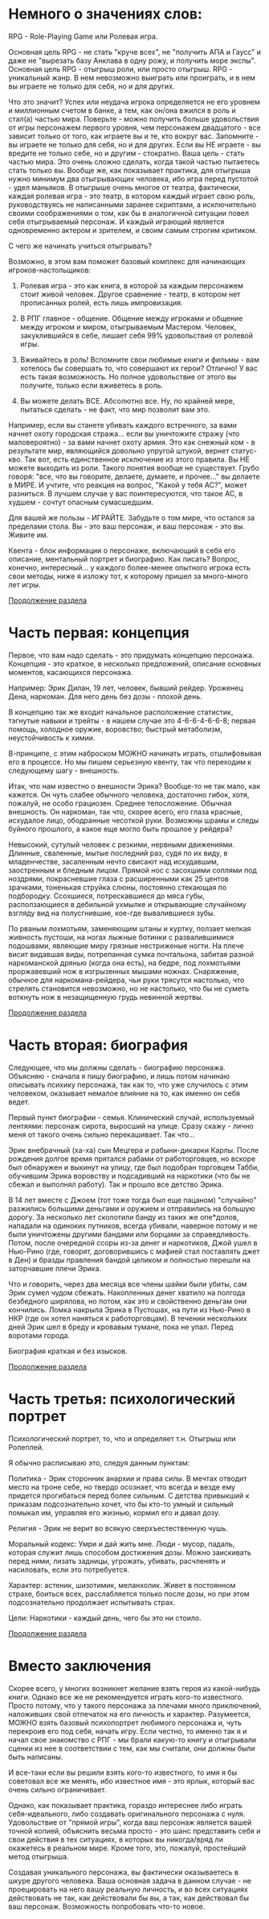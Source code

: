 # Немного о значениях слов:

RPG - Role-Playing Game или Ролевая игра.

Основная цель RPG - не стать "круче всех", не "получить АПА и Гаусс" и даже не "вырезать базу Анклава в одну рожу, и получить море экспы". Основная цель RPG - отыгрыш роли, или просто отыгрыш. RPG - уникальный жанр. В нем невозможно выиграть или проиграть, и в нем вы играете не только для себя, но и для других. 

Что это значит? Успех или неудача игрока определяется не его уровнем и миллионным счетом в банке, а тем, как он/она вжился в роль и стал(а) частью мира. Поверьте - можно получить больше удовольствия от игры персонажем первого уровня, чем персонажем двадцатого - все зависит только от того, как играете вы и те, кто вокруг вас. Запомните - вы играете не только для себя, но и для других. Если вы НЕ играете - вы вредите не только себе, но и другим - стократно. Ваша цель - стать частью мира. Это очень сложно сделать, когда такой частью пытаетесь стать только вы. Вообще же, как показывает практика, для отыгрыша нужно минимум два отыгрывающих человека, ибо игра перед пустотой - удел маньяков. В отыгрыше очень многое от театра, фактически, каждая ролевая игра - это театр, в котором каждый играет свою роль, руководствуясь не написанными заранее скриптами, а исключительно своими соображениями о том, как бы в аналогичной ситуации повел себя отыгрываемый персонаж. И каждый играющий является одновременно актером и зрителем, и своим самым строгим критиком. 

С чего же начинать учиться отыгрывать? 

Возможно, в этом вам поможет базовый комплекс для начинающих игроков-настольщиков:

1. Ролевая игра - это как книга, в которой за каждым персонажем стоит живой человек. Другое сравнение - театр, в котором нет прописанных ролей, есть лишь импровизация. 

2. В РПГ главное - общение. Общение между игроками и общение между игроком и миром, отыгрываемым Мастером. Человек, закуклившийся в себе, лишает себя 99% удовольствия от ролевой игры. 

3. Вживайтесь в роль! Вспомните свои любимые книги и фильмы - вам хотелось бы совершать то, что совершают их герои? Отлично! У вас есть такая возможность. Но полное удовольствие от этого вы получите, только если вживетесь в роль. 

4. Вы можете делать ВСЕ. Абсолютно все. Ну, по крайней мере, пытаться сделать - не факт, что мир позволит вам это. 

Например, если вы станете убивать каждого встречного, за вами начнет охоту городская стража... если вы уничтожите стражу (что маловероятно) - за вами начнет охоту армия. Это как снежный ком - в результате мир, являющийся довольно упругой штукой, вернет статус-кво. Так вот, есть единственное исключение из этого правила. Вы НЕ можете выходить из роли. Такого понятия вообще не существует. Грубо говоря: "все, что вы говорите, делаете, думаете, и прочее..." вы делаете в МИРЕ. И учтите, что реакция на вопрос, "Какой у тебя АС?", может разниться. В лучшем случае у вас поинтересуются, что такое АС, в худшем - сочтут опасным сумасшедшим.

Для вашей же пользы - ИГРАЙТЕ. Забудьте о том мире, что остался за пределами стола. Вы - это ваш персонаж, и ваш персонаж - это вы. Живите им. 

Квента - блок информации о персонаже, включающий в себя его описание, ментальный портрет и биографию. Как писать? Вопрос, конечно, интересный... у каждого более-менее опытного игрока есть свои методы, ниже я изложу тот, к которому пришел за много-много лет игры.

[Продолжение раздела](/info/start/kventa2)

# Часть первая: концепция

Первое, что вам надо сделать - это придумать концепцию персонажа. Концепция - это краткое, в несколько предложений, описание основных моментов, касающихся персонажа.

Например: Эрик Дилан, 19 лет, человек, бывший рейдер. Уроженец Дена, наркоман. Для него день без дозы - плохой день.

В концепцию так же входит начальное расположение статистик, тэгнутые навыки и трейты - в нашем случае это 4-6-6-4-6-6-8; первая помощь, холодное оружие, воровство; быстрый метаболизм, неустойчивость к химии.

В-принципе, с этим наброском МОЖНО начинать играть, отшлифовывая его в процессе. Но мы пишем серьезную квенту, так что переходим к следующему шагу - внешность. 

Итак, что нам известно о внешности Эрика? Вообще-то не так мало, как кажется. Он чуть слабее обычного человека, достаточно гибок, хотя, пожалуй, не особо грациозен. Среднее телосложение. Обычная внешность. Он наркоман, так что, скорее всего, его глаза красные, исхудалое лицо, ободранные чесоткой руки. Возможны шрамы и следы буйного прошлого, а какое еще могло быть прошлое у рейдера? 

Невысокий, сутулый человек с резкими, нервными движениями. Длинные, сваленные, мытые последний раз, судя по их виду, в младенчестве, засаленным нечто свисают над исхудавшим, заостренным и бледным лицом. Прямой нос с засохшими соплями под ноздрями, покрасневшие глаза с расширенными как 25 центов зрачками, тоненькая струйка слюны, постоянно стекающая по подбородку. Ссохшиеся, потрескавшиеся до мяса губы, расползающиеся в дебильной ухмылке и открывающие случайному взгляду вид на полусгнившие, кое-где вывалившиеся зубы.

По рваным лохмотьям, заменяющим штаны и куртку, ползает мелкая живность пустоши, на ногах лыжные ботинки с развалившимися подошвами, являющие миру грязные нестриженые ногти. На плече висит видавшая виды, потрепанная сумка почтальона, забитая разной наркоманской дрянью (когда она есть), на бедре, под лохмотьями проржавевший нож в изгрызенных мышами ножнах. Снаряжение, обычное для наркомана-рейдера, чьи руки трясутся настолько, что стрелять становится невозможно, но не настолько, что бы не суметь воткнуть нож в незащищенную грудь невинной жертвы.

[Продолжение раздела](/info/start/kventa3)

# Часть вторая: биография

Следующее, что мы должны сделать - биографию персонажа. Объясняю - сначала я пишу биографию, и лишь потом начинаю описывать психику персонажа, так как то, что уже случилось с этим человеком, оказывает немалое влияние на то, как именно он себя ведет. 

Первый пункт биографии - семья. Клинический случай, используемый лентяями: персонаж сирота, выросший на улице. Сразу скажу - лично меня от такого очень сильно перекашивает. Так что... 

Эрик внебрачный (ха-ха) сын Мецгера и рабыни-дикарки Карлы. После рождения долгое время прятался рабами от работорговцев, но вскоре был обнаружен и выкинут на улицу, где был подобран торговцем Табби, обучившим Эрика воровству и подсадивший на наркотики (что бы не сбежал и выполнял работу). Так и прошло все детство Эрика.

В 14 лет вместе с Джоем (тот тоже тогда был еще пацаном) "случайно" разжились большими деньгами и оружием и отправились на большую дорогу. За несколько лет сколотили банду из таких же опе*долов, нападали на одиноких путников, всегда убивали, наверное потому и не были уничтожены другими бандами или борцами за справедливость. Потом, после очередной ссоры из-за денег и наркотиков, Джой ушел в Нью-Рино (где, говорят, договорившись с мафией стал поставлять джет в Ден) и бразды правления бандой целиком и полностью перешли на заторчавшие плечи Эрика.

Что и говорить, через два месяца все члены шайки были убиты, сам Эрик сумел чудом сбежать. Накопленных денег хватило на полгода безбедного ширялова, но потом, как это и свойственно деньгам они кончились. Ломка накрыла Эрика в Пустошах, на пути из Нью-Рино в НКР (где он хотел наняться к работорговцам). В течении нескольких дней Эрик шел в бреду и кровавым тумане, пока не упал. Перед воротами города.

Биография краткая и без изысков.

[Продолжение раздела](/info/start/kventa4)

# Часть третья: психологический портрет

Психологический портрет, то, что и определяет т.н. Отыгрыш или Ролеплей.

Я обычно расписываю это, следуя данным пунктам: 

Политика - Эрик сторонник анархии и права силы. В мечтах отводит место на троне себе, но твердо осознает, что всегда и везде ему придется прогибаться перед более сильным. С детства привыкший к приказам подсознательно хочет, что бы кто-то умный и сильный помыкал им, управляя его жизнью, кормил его и давал дозу.

Религия - Эрик не верит во всякую сверхъестественную чушь.

Моральный кодекс: Умри и дай жить мне. Люди - мусор, падаль, которая служит лишь способом достижения дозы. Можно заискивать перед ними, лизать задницы, угрожать, убивать, расчленять и насиловать, если это потребуется. 

Характер: астеник, шизотимик, меланхолик. Живет в постоянном страхе, боиться всех, расслабляется только после дозы, но при этом подсознательно продолжает испытывать страх.

Цели: Наркотики - каждый день, чего бы это ни стоило.

[Продолжение раздела](/info/start/kventa5)

# Вместо заключения

Скорее всего, у многих возникнет желание взять героя из какой-нибудь книги. Однако все же не рекомендуется играть кого-то известного. Просто потому, что у такого персонажа за плечами много приключений, наложивших свой отпечаток на его личность и характер.
Разумеется, МОЖНО взять базовый психопортрет любимого персонажа и, чуть перекроив его под себя, начать игру. Если честно, то именно так я и начал свое знакомство с РПГ - мы брали какую-то книгу и отыгрывали сценки из нее в соответствии с тем, как мы считали, они должны были быть написаны.

И все-таки если вы решили взять кого-то известного, то имя я бы советовал все же менять, ибо известное имя - это ярлык, который вас очень сильно ограничивает.

Однако, как показывает практика, гораздо интереснее либо играть себя-идеального, либо создавать оригинального персонажа с нуля.
Удовольствие от "прямой игры", когда ваш персонаж является вашей точной копией, объяснить весьма просто - это шанс представить себя и свои действия в тех ситуациях, в которых вы никогда/вряд ли окажетесь в реальном мире. Кроме того, это, пожалуй, простейший метод отыгрыша.

Создавая уникального персонажа, вы фактически оказываетесь в шкуре другого человека. Ваша основная задача в данном случае - не проецировать на него вашу реальную личность, и во всех ситуациях действовать не так, как действовали бы вы, а так, как действовал бы ваш персонаж. Возможность попробовать что-то новое.
